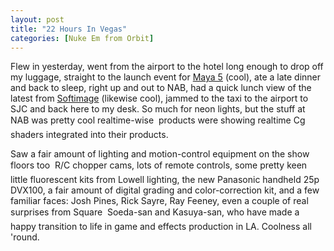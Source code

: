 ```yaml
---
layout: post
title: "22 Hours In Vegas"
categories: [Nuke Em from Orbit]
---
```

Flew in yesterday, went from the airport to the hotel long enough to drop off my luggage, straight to the launch event for <a href="http://www.aliaswavefront.com/en/products/maya/index.shtml" target="linkframe">Maya 5</a> (cool), ate a late dinner and back to sleep, right up and out to NAB, had a quick lunch view of the latest from <a href="http://www.softimage.com/Community/Xsi/Events/NAB_2003/" target="linkframe">Softimage</a> (likewise cool), jammed to the taxi to the airport to SJC and back here to my desk. So much for neon lights, but the stuff at NAB was pretty cool realtime-wise &#151; products were showing realtime Cg shaders integrated into their products.

Saw a fair amount of lighting and motion-control equipment on the show floors too &#151; R/C chopper cams, lots of remote controls, some pretty keen little fluorescent kits from Lowell lighting, the new Panasonic handheld 25p DVX100, a fair amount of digital grading and color-correction kit, and a few familiar faces: Josh Pines, Rick Sayre, Ray Feeney, even a couple of real surprises from Square &#151; Soeda-san and Kasuya-san, who have made a happy transition to life in game and effects production in LA. Coolness all 'round.


